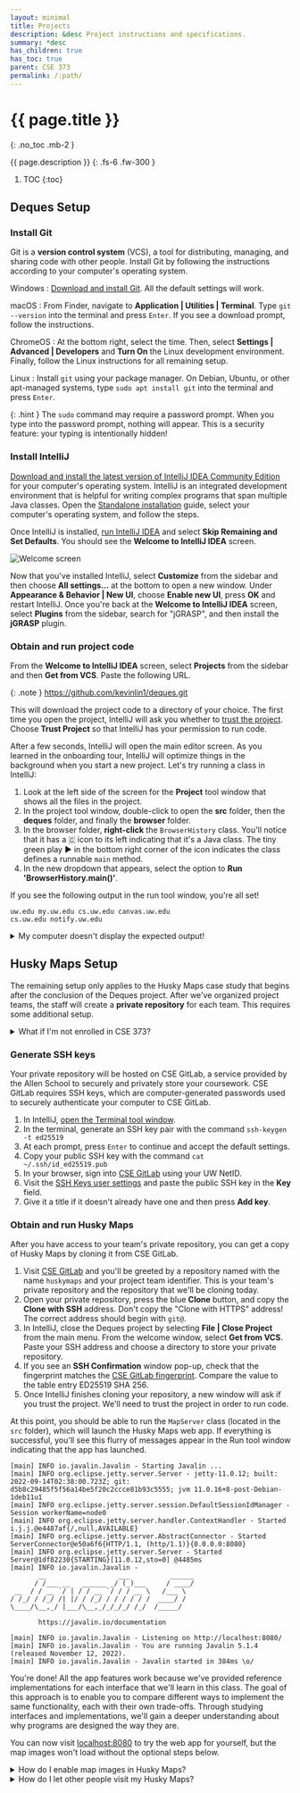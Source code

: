 ```yaml
---
layout: minimal
title: Projects
description: &desc Project instructions and specifications.
summary: *desc
has_children: true
has_toc: true
parent: CSE 373
permalink: /:path/
---
```


# {{ page.title }}
{: .no_toc .mb-2 }

{{ page.description }}
{: .fs-6 .fw-300 }

1. TOC
{:toc}

## Deques Setup

### Install Git

Git is a **version control system** (VCS), a tool for distributing, managing, and sharing code with other people. Install Git by following the instructions according to your computer's operating system.

Windows
: [Download and install Git](https://git-scm.com/download/win). All the default settings will work.

macOS
: From Finder, navigate to **Application \| Utilities \| Terminal**. Type `git --version` into the terminal and press `Enter`. If you see a download prompt, follow the instructions.

ChromeOS
: At the bottom right, select the time. Then, select **Settings \| Advanced \| Developers** and **Turn On** the Linux development environment. Finally, follow the Linux instructions for all remaining setup.

Linux
: Install `git` using your package manager. On Debian, Ubuntu, or other apt-managed systems, type `sudo apt install git` into the terminal and press `Enter`.

{: .hint }
The `sudo` command may require a password prompt. When you type into the password prompt, nothing will appear. This is a security feature: your typing is intentionally hidden!

### Install IntelliJ

[Download and install the latest version of IntelliJ IDEA Community Edition](https://www.jetbrains.com/idea/download/) for your computer's operating system. IntelliJ is an integrated development environment that is helpful for writing complex programs that span multiple Java classes. Open the [Standalone installation](https://www.jetbrains.com/help/idea/installation-guide.html#standalone) guide, select your computer's operating system, and follow the steps.

Once IntelliJ is installed, [run IntelliJ IDEA](https://www.jetbrains.com/help/idea/run-for-the-first-time.html) and select **Skip Remaining and Set Defaults**. You should see the **Welcome to IntelliJ IDEA** screen.

![Welcome screen](https://resources.jetbrains.com/help/img/idea/2022.3/ij_welcome_window.png)

Now that you've installed IntelliJ, select **Customize** from the sidebar and then choose **All settings...** at the bottom to open a new window. Under **Appearance & Behavior \| New UI**, choose **Enable new UI**, press **OK** and restart IntelliJ. Once you're back at the **Welcome to IntelliJ IDEA** screen, select **Plugins** from the sidebar, search for "jGRASP", and then install the **jGRASP** plugin.

### Obtain and run project code

From the **Welcome to IntelliJ IDEA** screen, select **Projects** from the sidebar and then **Get from VCS**. Paste the following URL.

{: .note }
<https://github.com/kevinlin1/deques.git>

This will download the project code to a directory of your choice. The first time you open the project, IntelliJ will ask you whether to [trust the project](https://www.jetbrains.com/help/idea/project-security.html). Choose **Trust Project** so that IntelliJ has your permission to run code.

After a few seconds, IntelliJ will open the main editor screen. As you learned in the onboarding tour, IntelliJ will optimize things in the background when you start a new project. Let's try running a class in IntelliJ:

1. Look at the left side of the screen for the **Project** tool window that shows all the files in the project.
2. In the project tool window, double-click to open the **src** folder, then the **deques** folder, and finally the **browser** folder.
3. In the browser folder, **right-click** the `BrowserHistory` class. You'll notice that it has a 🇨 icon to its left indicating that it's a Java class. The tiny green play ▶️ in the bottom right corner of the icon indicates the class defines a runnable `main` method.
4. In the new dropdown that appears, select the option to **Run 'BrowserHistory.main()'**.

If you see the following output in the run tool window, you're all set!

```
uw.edu my.uw.edu cs.uw.edu canvas.uw.edu
cs.uw.edu notify.uw.edu
```

<details markdown="block">
<summary>My computer doesn't display the expected output!</summary>

If you're instead seeing a "Cannot start compiler" notification with a suggestion to configure the Project SDK. Follow the link in the notification, or from the main menu select **File \| Project Structure**. In the **Project Structure** window, open the **SDK** dropdown.

![Change the project SDK](https://resources.jetbrains.com/help/img/idea/2022.3/sdks_project_structure_project.png)

If IntelliJ detected an existing Java SDK, it will be listed under **Detected SDKs**.

- If an SDK version 11 or greater is available, select it.
- Otherwise, select **Add SDK \| Download JDK** and choose the latest from any vendor.

Click **OK** and try running `BrowserHistory` again. It should work now!
</details>

## Husky Maps Setup

The remaining setup only applies to the Husky Maps case study that begins after the conclusion of the Deques project. After we've organized project teams, the staff will create a **private repository** for each team. This requires some additional setup.

<details markdown="block">
<summary>What if I'm not enrolled in CSE 373?</summary>

From the **Welcome to IntelliJ IDEA** screen, select **Projects** from the sidebar and then **Get from VCS**. Paste the following URL.

{: .note }
<https://github.com/kevinlin1/huskymaps.git>

This obtains a public copy of Husky Maps, which doesn't allow for team collaboration.
</details>

### Generate SSH keys

Your private repository will be hosted on CSE GitLab, a service provided by the Allen School to securely and privately store your coursework. CSE GitLab requires SSH keys, which are computer-generated passwords used to securely authenticate your computer to CSE GitLab.

1. In IntelliJ, [open the Terminal tool window](https://www.jetbrains.com/help/idea/terminal-emulator.html#open-terminal).
2. In the terminal, generate an SSH key pair with the command `ssh-keygen -t ed25519`
3. At each prompt, press `Enter` to continue and accept the default settings.
4. Copy your public SSH key with the command `cat ~/.ssh/id_ed25519.pub`
5. In your browser, sign into [CSE GitLab](https://gitlab.cs.washington.edu/users/sign_in) using your UW NetID.
6. Visit the [SSH Keys user settings](https://gitlab.cs.washington.edu/-/profile/keys) and paste the public SSH key in the **Key** field.
7. Give it a title if it doesn't already have one and then press **Add key**.

### Obtain and run Husky Maps

After you have access to your team's private repository, you can get a copy of Husky Maps by cloning it from CSE GitLab.

1. Visit [CSE GitLab](https://gitlab.cs.washington.edu/) and you'll be greeted by a repository named with the name `huskymaps` and your project team identifier. This is your team's private repository and the repository that we'll be cloning today.
2. Open your private repository, press the blue **Clone** button, and copy the **Clone with SSH** address. Don't copy the "Clone with HTTPS" address! The correct address should begin with `git@`.
3. In IntelliJ, close the Deques project by selecting **File \| Close Project** from the main menu. From the welcome window, select **Get from VCS**. Paste your SSH address and choose a directory to store your private repository.
4. If you see an **SSH Confirmation** window pop-up, check that the fingerprint matches the [CSE GitLab fingerprint](https://gitlab.cs.washington.edu/help/instance_configuration). Compare the value to the table entry ED25519 SHA 256.
5. Once IntelliJ finishes cloning your repository, a new window will ask if you trust the project. We'll need to trust the project in order to run code.

At this point, you should be able to run the `MapServer` class (located in the `src` folder), which will launch the Husky Maps web app. If everything is successful, you'll see this flurry of messages appear in the Run tool window indicating that the app has launched.

```
[main] INFO io.javalin.Javalin - Starting Javalin ...
[main] INFO org.eclipse.jetty.server.Server - jetty-11.0.12; built: 2022-09-14T02:38:00.723Z; git: d5b8c29485f5f56a14be5f20c2ccce81b93c5555; jvm 11.0.16+8-post-Debian-1deb11u1
[main] INFO org.eclipse.jetty.server.session.DefaultSessionIdManager - Session workerName=node0
[main] INFO org.eclipse.jetty.server.handler.ContextHandler - Started i.j.j.@e4487af{/,null,AVAILABLE}
[main] INFO org.eclipse.jetty.server.AbstractConnector - Started ServerConnector@e50a6f6{HTTP/1.1, (http/1.1)}{0.0.0.0:8080}
[main] INFO org.eclipse.jetty.server.Server - Started Server@1df82230{STARTING}[11.0.12,sto=0] @4485ms
[main] INFO io.javalin.Javalin -
       __                  ___          ______
      / /___ __   ______ _/ (_)___     / ____/
 __  / / __ `/ | / / __ `/ / / __ \   /___ \
/ /_/ / /_/ /| |/ / /_/ / / / / / /  ____/ /
\____/\__,_/ |___/\__,_/_/_/_/ /_/  /_____/

       https://javalin.io/documentation

[main] INFO io.javalin.Javalin - Listening on http://localhost:8080/
[main] INFO io.javalin.Javalin - You are running Javalin 5.1.4 (released November 12, 2022).
[main] INFO io.javalin.Javalin - Javalin started in 384ms \o/
```

You're done! All the app features work because we've provided reference implementations for each interface that we'll learn in this class. The goal of this approach is to enable you to compare different ways to implement the same functionality, each with their own trade-offs. Through studying interfaces and implementations, we'll gain a deeper understanding about why programs are designed the way they are.

You can now visit [localhost:8080](http://localhost:8080/) to try the web app for yourself, but the map images won't load without the optional steps below.

<details markdown="block">
<summary>How do I enable map images in Husky Maps?</summary>

To see the map images, [sign up for a free MapBox account](https://account.mapbox.com/auth/signup/?route-to=%22https://account.mapbox.com/access-tokens/%22) to get an access token. Once you have your access token, in the IntelliJ toolbar, select the "MapServer" dropdown, **Edit Configurations...**, under **Environment variables** write `TOKEN=` and then paste your token. Re-run the `MapServer` class to launch the web app and enjoy the ["Ice Cream" map style by Maya Gao](https://www.mapbox.com/gallery/).
</details>

<details markdown="block">
<summary>How do I let other people visit my Husky Maps?</summary>

Running Husky Maps in IntelliJ will only allow you (or whoever is using your computer) to access the app. In order to allow anyone on the internet to use your app, we'll need to deploy it to the web.

One way to share Java apps is by distributing them as a **JAR** that bundles all your code together into a single file.

1. Open IntelliJ. From the **File** menu, select **Project Structure...** and **Artifacts** from the sidebar.
2. Press the **+** button to add a new **JAR** and select **From module with dependencies**.
3. In the pop-up window, select **MapServer** as the main class and press **OK**.
4. Edit the name from "huskymaps:jar" to "huskymaps" and press **OK** to close the project structure dialog.
5. From the **Build** menu, select **Build Artifacts** and build **huskymaps**.
6. Test your JAR by running it from the terminal. In IntelliJ, [open the terminal](https://www.jetbrains.com/help/idea/terminal-emulator.html#open-terminal), and run `TOKEN=... java -jar out/artifacts/huskymaps/huskymaps.jar`.

To deploy the app to the web, we'll share this JAR file with a web hosting provider such as [fly.io](https://fly.io/). [Fly](https://fly.io/) provides a free web hosting service where anyone can sign-up to deploy their apps to the internet at no cost (no payment method needed).

1. [Install flyctl](https://fly.io/docs/hands-on/install-flyctl/) and [sign up](https://fly.io/docs/hands-on/sign-up/).
2. Start (but don't complete!) the process for [deploying your application via Dockerfile](https://fly.io/docs/languages-and-frameworks/dockerfile/). For the app name, use the name `huskymaps-` with your UW NetID after the dash. When it asks you to deploy, don't do so just yet!
3. Open the `fly.toml` file in a text editor and set the `force_https` option to false.
4. Share your MapBox access token with fly as an app secret with the terminal command `fly secrets set TOKEN=...`.
5. Finally, deploy the app with the terminal command `fly deploy`.
</details>
